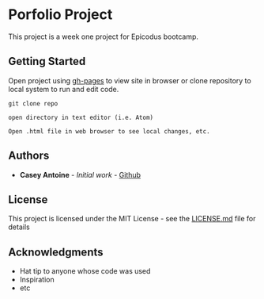 # Porfolio Project

This project is a week one project for Epicodus bootcamp.

## Getting Started

Open project using [gh-pages](https://CaseyAntoine.github.io/portfolio) to view site in browser or clone repository to local system to run and edit code.

```
git clone repo

open directory in text editor (i.e. Atom)

Open .html file in web browser to see local changes, etc.
```

## Authors

* **Casey Antoine** - *Initial work* - [Github](https://github.com/CaseyAntoine)


## License

This project is licensed under the MIT License - see the [LICENSE.md](LICENSE.md) file for details

## Acknowledgments

* Hat tip to anyone whose code was used
* Inspiration
* etc
